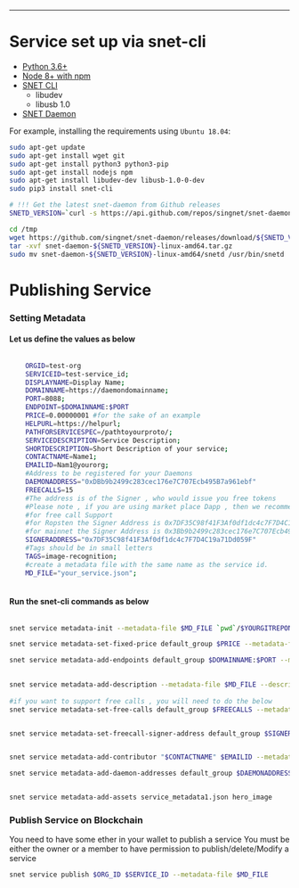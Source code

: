 <!-- ---
# Page settings
layout: default
keywords: intro concepts, CLI, set up, service, daemon, Publishing, Python, Ubuntu
comments: false
title: Service set up via snet-cli
description: Guideline to setting up the service via snet-cli -->

---
# Service set up via snet-cli

- [Python 3.6+](https://www.python.org/downloads/)
- [Node 8+ with npm](https://nodejs.org/en/download/)
- [SNET CLI](https://github.com/singnet/snet-cli/releases)
    - libudev
    - libusb 1.0
- [SNET Daemon](https://github.com/singnet/snet-daemon/releases)

For example, installing the requirements using `Ubuntu 18.04`:

```sh
sudo apt-get update
sudo apt-get install wget git
sudo apt-get install python3 python3-pip
sudo apt-get install nodejs npm
sudo apt-get install libudev-dev libusb-1.0-0-dev
sudo pip3 install snet-cli

# !!! Get the latest snet-daemon from Github releases
SNETD_VERSION=`curl -s https://api.github.com/repos/singnet/snet-daemon/releases/latest | grep -oP '"tag_name": "\K(.*)(?=")'`

cd /tmp
wget https://github.com/singnet/snet-daemon/releases/download/${SNETD_VERSION}/snet-daemon-${SNETD_VERSION}-linux-amd64.tar.gz
tar -xvf snet-daemon-${SNETD_VERSION}-linux-amd64.tar.gz
sudo mv snet-daemon-${SNETD_VERSION}-linux-amd64/snetd /usr/bin/snetd
```

# Publishing Service


### Setting Metadata

#### Let us define the values as below
```sh

    ORGID=test-org
    SERVICEID=test-service_id;
    DISPLAYNAME=Display Name;
    DOMAINNAME=https://daemondomainname;
    PORT=8088;
    ENDPOINT=$DOMAINNAME:$PORT  
    PRICE=0.00000001 #for the sake of an example
    HELPURL=https://helpurl;
    PATHFORSERVICESPEC=/pathtoyourproto/;
    SERVICEDESCRIPTION=Service Description;
    SHORTDESCRIPTION=Short Description of your service;
    CONTACTNAME=Name1;
    EMAILID=Nam1@yourorg;
    #Address to be registered for your Daemons
    DAEMONADDRESS="0xDBb9b2499c283cec176e7C707Ecb495B7a961ebf"
    FREECALLS=15
    #The address is of the Signer , who would issue you free tokens
    #Please note , if you are using market place Dapp , then we recommend to set the below
    #for free call Support 
    #for Ropsten the Signer Address is 0x7DF35C98f41F3Af0df1dc4c7F7D4C19a71Dd059F
    #for mainnet the Signer Address is 0x3Bb9b2499c283cec176e7C707Ecb495B7a961ebf
    SIGNERADDRESS="0x7DF35C98f41F3Af0df1dc4c7F7D4C19a71Dd059F"
    #Tags should be in small letters 
    TAGS=image-recognition; 
    #create a metadata file with the same name as the service id.
    MD_FILE="your_service.json";
    
```
#### Run the snet-cli commands as below
 ```sh 
 
snet service metadata-init --metadata-file $MD_FILE `pwd`/$YOURGITREPONAME/$PATHFORSERVICESPEC "$DISPLAYNAME" --encoding proto service-type grpc --group-name default_group
 
snet service metadata-set-fixed-price default_group $PRICE --metadata-file $MD_FILE

snet service metadata-add-endpoints default_group $DOMAINNAME:$PORT --metadata-file $MD_FILE

   
snet service metadata-add-description --metadata-file $MD_FILE --description "$SERVICEDESCRIPTION"  --short-description "$SHORTDESCRIPTION" --url "$HELPURL"
​
#if you want to support free calls , you will need to do the below 
snet service metadata-set-free-calls default_group $FREECALLS --metadata-file $MD_FILE


snet service metadata-set-freecall-signer-address default_group $SIGNERADDRESS --metadata-file $MD_FILE


snet service metadata-add-contributor "$CONTACTNAME" $EMAILID --metadata-file $MD_FILE

snet service metadata-add-daemon-addresses default_group $DAEMONADDRESS --metadata-file $MD_FILE


snet service metadata-add-assets service_metadata1.json hero_image
```
   
### Publish Service on Blockchain
You need to have some ether in your wallet to publish a service
You must be either the owner or a member to have permission to publish/delete/Modify a service

```sh
snet service publish $ORG_ID $SERVICE_ID --metadata-file $MD_FILE
```